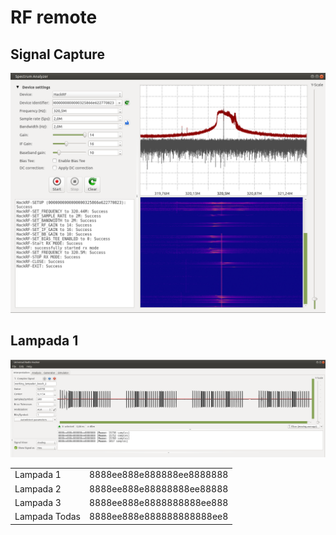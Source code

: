 # RF remote



## Signal Capture

![](../../.gitbook/assets/image%20%2818%29.png)

## Lampada 1

![](../../.gitbook/assets/image%20%2819%29.png)

|  |  |
| :--- | :--- |
| Lampada 1 | 8888ee888e888888ee8888888 |
| Lampada 2 | 8888ee888e88888888ee88888 |
| Lampada 3 | 8888ee888e8888888888ee888 |
| Lampada Todas | 8888ee888e888888888888ee8 |



